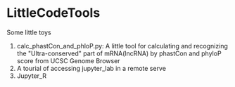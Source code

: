 # LittleCodeTools
Some little toys
1. calc_phastCon_and_phloP.py: A little tool for calculating and recognizing the "Ultra-conserved" part of mRNA(lncRNA) by phastCon and phyloP score from UCSC Genome Browser
2. A tourial of accessing jupyter_lab in a remote serve
3. Jupyter_R

